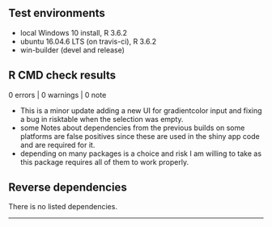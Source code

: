 ## Test environments
* local Windows 10 install, R 3.6.2
* ubuntu 16.04.6 LTS (on travis-ci), R 3.6.2
* win-builder (devel and release)

## R CMD check results

0 errors | 0 warnings | 0 note

* This is a minor update adding a new UI for gradientcolor input
and fixing a bug in risktable when the selection was empty.
* some Notes about dependencies from the previous builds on some platforms are false positives since these are used in the shiny app code and are required for it.
* depending on many packages is a choice and risk I am willing to take as this package requires all of them to work properly.



## Reverse dependencies

There is no listed dependencies.

---


